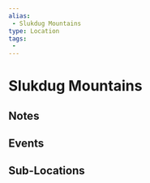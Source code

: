 ```yaml
---
alias: 
 - Slukdug Mountains
type: Location
tags: 
 - 
---
```


# Slukdug Mountains

## Notes


## Events


## Sub-Locations

